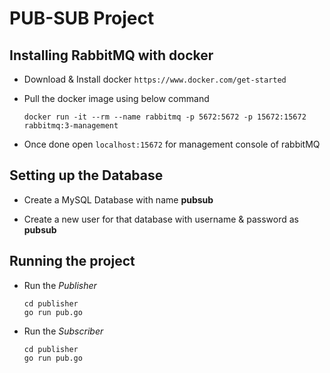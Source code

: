 # PUB-SUB Project

## Installing RabbitMQ with docker

- Download & Install docker `https://www.docker.com/get-started`

- Pull the docker image using below command

  ```
  docker run -it --rm --name rabbitmq -p 5672:5672 -p 15672:15672 rabbitmq:3-management
  ```

- Once done open `localhost:15672` for management console of rabbitMQ

## Setting up the Database

- Create a MySQL Database with name **pubsub**

- Create a new user for that database with username & password as **pubsub**

## Running the project

- Run the _Publisher_
  ```
  cd publisher
  go run pub.go
  ```
- Run the _Subscriber_
  ```
  cd publisher
  go run pub.go
  ```
